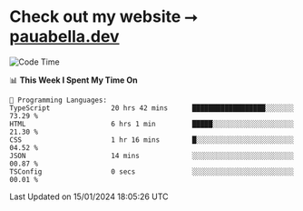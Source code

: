 # Check out my website ⭢ [pauabella.dev](https://pauabella.dev)

<!--START_SECTION:waka-->
![Code Time](http://img.shields.io/badge/Code%20Time-2%2C857%20hrs%2051%20mins-blue)

📊 **This Week I Spent My Time On** 

```text
💬 Programming Languages: 
TypeScript               20 hrs 42 mins      ██████████████████░░░░░░░   73.29 % 
HTML                     6 hrs 1 min         █████░░░░░░░░░░░░░░░░░░░░   21.30 % 
CSS                      1 hr 16 mins        █░░░░░░░░░░░░░░░░░░░░░░░░   04.52 % 
JSON                     14 mins             ░░░░░░░░░░░░░░░░░░░░░░░░░   00.87 % 
TSConfig                 0 secs              ░░░░░░░░░░░░░░░░░░░░░░░░░   00.01 % 
```


 Last Updated on 15/01/2024 18:05:26 UTC
<!--END_SECTION:waka-->
